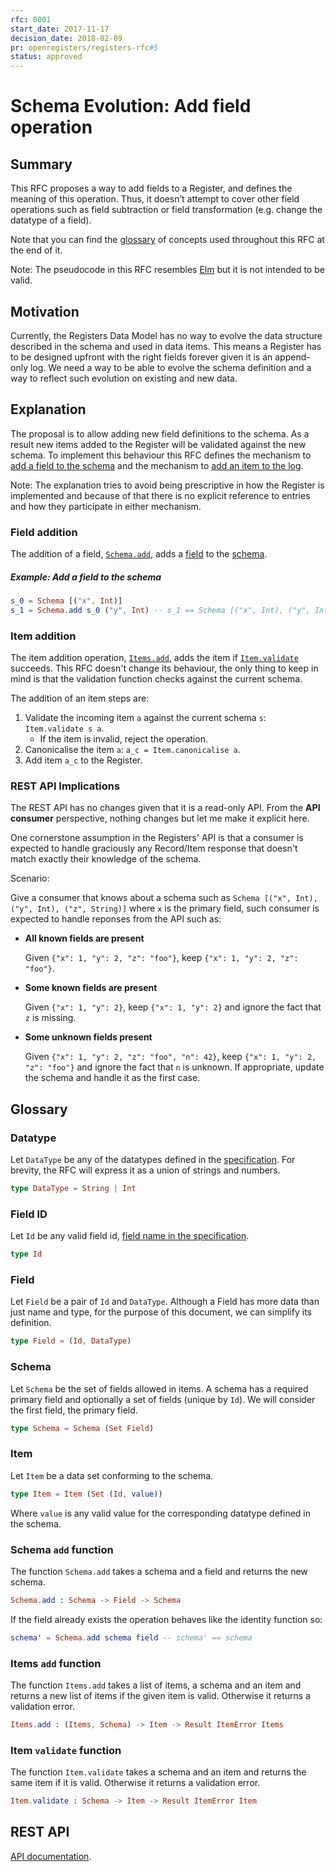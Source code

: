 ```yaml
---
rfc: 0001
start_date: 2017-11-17
decision_date: 2018-02-09
pr: openregisters/registers-rfc#5
status: approved
---
```


# Schema Evolution: Add field operation

## Summary

This RFC proposes a way to add fields to a Register, and defines the meaning
of this operation. Thus, it doesn’t attempt to cover other field operations
such as field subtraction or field transformation (e.g.  change the datatype
of a field).

Note that you can find the [glossary](#glossary) of concepts used throughout
this RFC at the end of it.

Note: The pseudocode in this RFC resembles [Elm](http://elm-lang.org) but it
is not intended to be valid.


## Motivation

Currently, the Registers Data Model has no way to evolve the data structure
described in the schema and used in data items. This means a Register has to
be designed upfront with the right fields forever given it is an append-only
log. We need a way to be able to evolve the schema definition and a way to
reflect such evolution on existing and new data.


## Explanation

The proposal is to allow adding new field definitions to the schema. As a
result new items added to the Register will be validated against the new
schema. To implement this behaviour this RFC defines the mechanism to [add a
field to the schema](#field-addition) and the mechanism to [add an item to the
log](#item-addition).

Note: The explanation tries to avoid being prescriptive in how the Register is
implemented and because of that there is no explicit reference to entries and
how they participate in either mechanism.


### <span id="field-addition">Field addition</span>

The addition of a field, [`Schema.add`](#schema-add-function), adds a
[field](#field) to the [schema](#schema).


##### Example: Add a field to the schema

```elm
s_0 = Schema [("x", Int)]
s_1 = Schema.add s_0 ("y", Int) -- s_1 == Schema [("x", Int), ("y", Int)]
```


### <span id="item-addition">Item addition</span>

The item addition operation, [`Items.add`](#items-add-function), adds the item
if [`Item.validate`](#item-validate-function) succeeds. This RFC doesn't
change its behaviour, the only thing to keep in mind is that the validation
function checks against the current schema.

The addition of an item steps are:

1. Validate the incoming item `a` against the current schema `s`: `Item.validate s a`.
    * If the item is invalid, reject the operation.
2. Canonicalise the item `a`: `a_c = Item.canonicalise a`.
3. Add item `a_c` to the Register.


### REST API Implications

The REST API has no changes given that it is a read-only API. From the **API
consumer** perspective, nothing changes but let me make it explicit here.

One cornerstone assumption in the Registers' API is that a consumer is
expected to handle graciously any Record/Item response that doesn't match
exactly their knowledge of the schema.

Scenario:

Give a consumer that knows about a schema such as `Schema [("x", Int),
("y", Int), ("z", String)]` where `x` is the primary field, such consumer
is expected to handle reponses from the API such as:

* **All known fields are present**

  Given `{"x": 1, "y": 2, "z": "foo"}`, keep `{"x": 1, "y": 2, "z": "foo"}`.

* **Some known fields are present**

  Given `{"x": 1, "y": 2}`, keep `{"x": 1, "y": 2}` and ignore the fact that
  `z` is missing.

* **Some unknown fields present**

  Given `{"x": 1, "y": 2, "z": "foo", "n": 42}`, keep `{"x": 1, "y": 2, "z": "foo"}`
  and ignore the fact that `n` is unknown. If appropriate, update the schema
  and handle it as the first case.


## <span id="glossary">Glossary</span>

### <span id="datatype">Datatype</span>

Let `DataType` be any of the datatypes defined in the
[specification](http://openregister.github.io/specification/#datatypes). For
brevity, the RFC will express it as a union of strings and numbers.

```elm
type DataType = String | Int
```

### <span id="field-id">Field ID</span>

Let `Id` be any valid field id, [field name in the
specification](http://openregister.github.io/specification/#fieldname-datatype).

```elm
type Id
```

### <span id="field">Field</span>

Let `Field` be a pair of `Id` and `DataType`. Although a Field has more data
than just name and type, for the purpose of this document, we can simplify its
definition.

```elm
type Field = (Id, DataType)
```

### <span id="schema">Schema</span>

Let `Schema` be the set of fields allowed in items. A schema has a required
primary field and optionally a set of fields (unique by `Id`). We will
consider the first field, the primary field.

```elm
type Schema = Schema (Set Field)
```

### <span id="item">Item</span>

Let `Item` be a data set conforming to the schema.

```elm
type Item = Item (Set (Id, value))
```

Where `value` is any valid value for the corresponding datatype defined in the
schema.

### <span id="schema-add-function">Schema `add` function</span>

The function `Schema.add` takes a schema and a field and returns the new
schema.

```elm
Schema.add : Schema -> Field -> Schema
```

If the field already exists the operation behaves like the identity function
so:

```elm
schema' = Schema.add schema field -- schema' == schema
```

### <span id="items-add-function">Items `add` function</span>

The function `Items.add` takes a list of items, a schema and an item and
returns a new list of items if the given item is valid. Otherwise it returns a
validation error.

```elm
Items.add : (Items, Schema) -> Item -> Result ItemError Items
```

### <span id="item-validate-function">Item `validate` function</span>

The function `Item.validate` takes a schema and an item and returns the same
item if it is valid. Otherwise it returns a validation error.

```elm
Item.validate : Schema -> Item -> Result ItemError Item
```

## <span id="rest-api">REST API</span>

[API documentation](https://registers-docs.cloudapps.digital/#api-documentation-for-registers).
